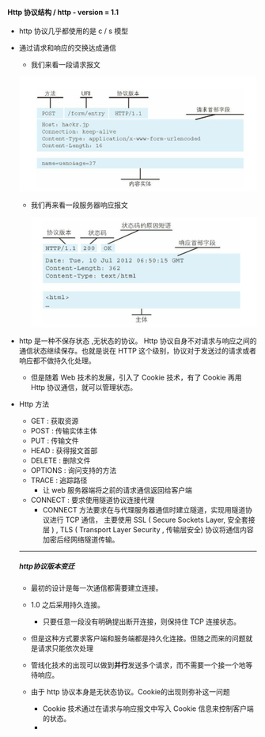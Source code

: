 #### Http 协议结构 / http - version = 1.1

- http 协议几乎都使用的是 c / s 模型

- 通过请求和响应的交换达成通信

  - 我们来看一段请求报文

  ![](https://raw.githubusercontent.com/fansehep/img_HMStrange/master/2021-12-31%2018-53-56%20%E7%9A%84%E5%B1%8F%E5%B9%95%E6%88%AA%E5%9B%BE.png)

  - 我们再来看一段服务器响应报文

    ![](https://raw.githubusercontent.com/fansehep/img_HMStrange/master/2021-12-31%2018-57-04%20%E7%9A%84%E5%B1%8F%E5%B9%95%E6%88%AA%E5%9B%BE.png)

- http 是一种不保存状态 ,无状态的协议。 Http 协议自身不对请求与响应之间的通信状态继续保存。也就是说在 HTTP 这个级别，协议对于发送过的请求或者响应都不做持久化处理。

  - 但是随着 Web 技术的发展，引入了 Cookie 技术，有了 Cookie 再用 Http 协议通信，就可以管理状态。

- Http 方法

  - GET : 获取资源
  - POST : 传输实体主体
  - PUT : 传输文件
  - HEAD : 获得报文首部
  - DELETE : 删除文件
  - OPTIONS : 询问支持的方法
  - TRACE : 追踪路径
    - 让 web 服务器端将之前的请求通信返回给客户端
  - CONNECT : 要求使用隧道协议连接代理
    - CONNECT 方法要求在与代理服务器通信时建立隧道，实现用隧道协议进行 TCP 通信， 主要使用 SSL ( Secure Sockets Layer, 安全套接层 ) , TLS ( Transport Layer Security , 传输层安全) 协议将通信内容加密后经网络隧道传输。

  ---

  ##### http协议版本变迁

  - 最初的设计是每一次通信都需要建立连接。

  - 1.0 之后采用持久连接。

    - 只要任意一段没有明确提出断开连接，则保持住 TCP 连接状态。

  - 但是这种方式要求客户端和服务端都是持久化连接。但随之而来的问题就是请求只能依次处理
    
  - 管线化技术的出现可以做到**并行**发送多个请求，而不需要一个接一个地等待响应。
    
  - 由于 http 协议本身是无状态协议。Cookie的出现则弥补这一问题
    
    - Cookie 技术通过在请求与响应报文中写入 Cookie 信息来控制客户端的状态。
    - 
    
    
    















































